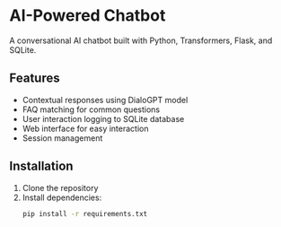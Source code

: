 # AI-Powered Chatbot

A conversational AI chatbot built with Python, Transformers, Flask, and SQLite.

## Features

- Contextual responses using DialoGPT model
- FAQ matching for common questions
- User interaction logging to SQLite database
- Web interface for easy interaction
- Session management

## Installation

1. Clone the repository
2. Install dependencies:
   ```bash
   pip install -r requirements.txt